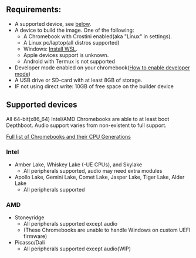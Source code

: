 ## Requirements: 
* A supported device, see [below](#supported-devices).
* A device to build the image. One of the following:
  * A Chromebook with Crostini enabled(aka "Linux" in settings).
  * A Linux pc/laptop(all distros supported)
  * Windows: [Install WSL](https://ubuntu.com/tutorials/install-ubuntu-on-wsl2-on-windows-10#1-overview).
  * Apple devices support is unknown.
  * Android with Termux is not supported
* Developer mode enabled on your chromebook([How to enable developer mode](https://www.androidauthority.com/how-to-enable-developer-mode-on-a-chromebook-906688/))
* A USB drive or SD-card with at least 8GB of storage. 
* IF not using direct write: 10GB of free space on the builder device

## Supported devices
All 64-bit(x86_64) Intel/AMD Chromebooks are able to at least boot Depthboot. Audio support varies from non-existent to full support.

[Full list of Chromebooks and their CPU Generations](https://mrchromebox.tech/#devices)

### Intel

* Amber Lake, Whiskey Lake (-UE CPUs), and Skylake
  * All peripherals supported, audio may need extra modules
* Apollo Lake, Gemini Lake, Comet Lake, Jasper Lake, Tiger Lake, Alder Lake
  * All peripherals supported

### AMD

* Stoneyridge
  * All peripherals supported except audio
  * (These Chromebooks are unable to handle Windows on custom UEFI firmware)
* Picasso/Dali
  * All peripherals supported except audio(WIP)

